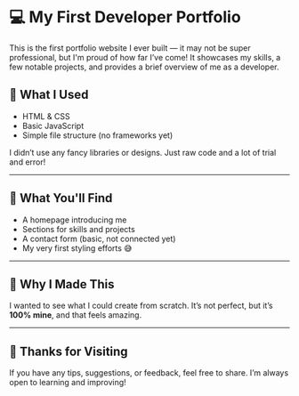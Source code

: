 # 💻 My First Developer Portfolio

This is the first portfolio website I ever built — it may not be super professional, but I'm proud of how far I’ve come! It showcases my skills, a few notable projects, and provides a brief overview of me as a developer.

## 🔧 What I Used

- HTML & CSS
- Basic JavaScript  
- Simple file structure (no frameworks yet)  

I didn’t use any fancy libraries or designs. Just raw code and a lot of trial and error!

---

## 🚀 What You'll Find

- A homepage introducing me
- Sections for skills and projects
- A contact form (basic, not connected yet)
- My very first styling efforts 😅

---

## 🎯 Why I Made This

I wanted to see what I could create from scratch. It’s not perfect, but it’s **100% mine**, and that feels amazing.

---

## 🙌 Thanks for Visiting

If you have any tips, suggestions, or feedback, feel free to share. I’m always open to learning and improving!

